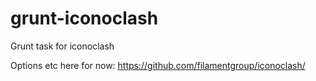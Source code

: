 # grunt-iconoclash
Grunt task for iconoclash

Options etc here for now: https://github.com/filamentgroup/iconoclash/
